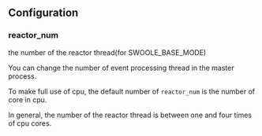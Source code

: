 ## Configuration 

### reactor_num 

the number of the reactor thread(for SWOOLE_BASE_MODE)

You can change the number of event processing thread in the master process. 

To make full use of cpu, the default number of `reactor_num` is the number of core in cpu.

In general, the number of the reactor thread is between one and four times of cpu cores.
